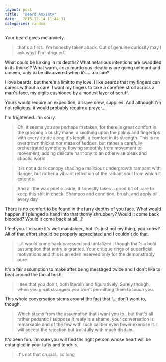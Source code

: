 ```yaml
---
layout: post
title:  "Beard Anxiety"
date:   2015-12-14 11:44:31
categories: random
---
```


Your beard gives me anxiety.

>that's a first.. I'm honestly taken aback. Out of genuine curiosity may I ask why? I'm intrigued...

What could be lurking in its depths? What nefarious intentions are swaddled in its thicket? What warm, cozy murderous ideations are going unheard and unseen, only to be discovered when it's... too late?

I love beards, but there's a limit to my love. I like beards that my fingers can caress without a care. I want my fingers to take a carefree stroll across a man's face, my digits cushioned by a modest layer of scruff. 

Yours would require an expedition, a brave crew, supplies. And although I'm not religious, it would probably require a prayer...

I'm frightened. I'm sorry.

>Oh, it seems you are perhaps mistaken, for there is great comfort in the grasping a bushy mane, a soothing upon the palms and fingertips with every stride along it's length, a comfort in its strength. This is no overgrown thicket nor maze of hedges, but rather a carefully orchestrated symphony flowing smoothly from movement to movement, adding delicate harmony to an otherwise bleak and chaotic world..

>It is not a dark canopy shading a malicious undergrowth rampant with danger, but rather a vibrant reflection of the radiant soul from which it extends.

>And all the wax poetic aside, it honestly takes a good bit of care to keep this shit in check. Shampoo and condition, brush, and apply oil.. every day

There is no comfort to be found in the furry depths of you face. What would happen if I plunged a hand into that thorny shrubbery? Would it come back blooded? Would it come back at all...?

I feel you. I'm sure it's well maintained, but it's just not my thing, you know? All of that effort should be properly appreciated and I couldn't do that.

>...it would come back caressed and tantalized.. though that's a bold assumption that entry is granted. Your critique rings of superficial motivations and this is an eden reserved only for the demonstrably pure.

It's a fair assumption to make after being messaged twice and I don't like to beat around the facial bush.

>I see that you don't, both literally and figuratively. Surely though, when you greet strangers you aren't permitting them to touch you.

This whole conversation stems around the fact that I... don't want to, though.

>Which stems from the assumption that i want you to.. but that's all rather pedantic I suppose
>It really is a shame, your conversation is remarkable and of the few with such caliber even fewer exercise it. I will accept the rejection but truthfully with much disdain.

It's been fun. I'm sure you will find the right person whose heart will be entangled in your tufts and tendrils. 

>It's not that crucial.. so long
